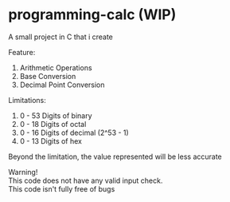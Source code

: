 # programming-calc (WIP)
A small project in C that i create

Feature:
1. Arithmetic Operations
2. Base Conversion
3. Decimal Point Conversion

Limitations:
1. 0 - 53 Digits of binary
2. 0 - 18 Digits of octal
3. 0 - 16 Digits of decimal (2^53 - 1)
4. 0 - 13 Digits of hex

Beyond the limitation, the value represented will be less accurate
   
Warning!<br>
This code does not have any valid input check. <br>
This code isn't fully free of bugs <br>
